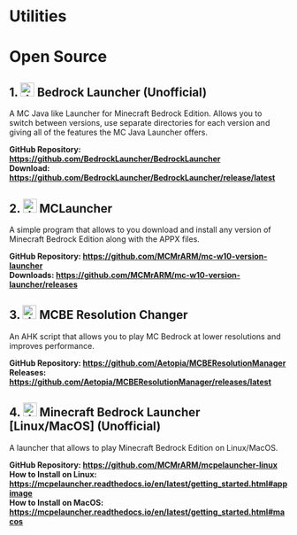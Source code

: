 # Utilities

# Open Source
## 1. <img src="https://avatars.githubusercontent.com/u/83617280?s=200&v=4" alt="drawing" width="25" height="25"/> Bedrock Launcher (Unofficial)
A MC Java like Launcher for Minecraft Bedrock Edition. Allows you to switch between versions, use separate directories for each version and giving all of the features the MC Java Launcher offers.

<b>GitHub Repository: https://github.com/BedrockLauncher/BedrockLauncher</b>                                
<b>Download: https://github.com/BedrockLauncher/BedrockLauncher/release/latest</b>      

## 2. <img src="https://avatars.githubusercontent.com/u/5191659?v=4" alt="drawing" width="25" height="25"/> MCLauncher
A simple program that allows to you download and install any version of Minecraft Bedrock Edition along with the APPX files.


**GitHub Repository: https://github.com/MCMrARM/mc-w10-version-launcher**          
**Downloads: https://github.com/MCMrARM/mc-w10-version-launcher/releases**              

## 3. <img src="https://avatars.githubusercontent.com/u/41850963?v=4" alt="drawing" width="25" height="25"/> MCBE Resolution Changer
An AHK script that allows you to play MC Bedrock at lower resolutions and improves performance.

**GitHub Repository: https://github.com/Aetopia/MCBEResolutionManager**                                 
**Releases: https://github.com/Aetopia/MCBEResolutionManager/releases/latest**         

## 4. <img src="https://avatars.githubusercontent.com/u/5191659?v=4" alt="drawing" width="25" height="25"/> Minecraft Bedrock Launcher [Linux/MacOS] (Unofficial)
A launcher that allows to play Minecraft Bedrock Edition on Linux/MacOS.

**GitHub Repository: https://github.com/MCMrARM/mcpelauncher-linux**             
**How to Install on Linux: https://mcpelauncher.readthedocs.io/en/latest/getting_started.html#appimage**            
**How to Install on MacOS: https://mcpelauncher.readthedocs.io/en/latest/getting_started.html#macos**              
